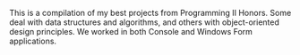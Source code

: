 This is a compilation of my best projects from Programming II Honors. Some deal with data structures and algorithms,
and others with object-oriented design principles. We worked in both Console and Windows Form applications.
